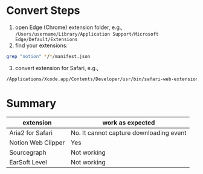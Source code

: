 # Convert Steps
1. open Edge (Chrome) extension folder, e.g.,  `/Users/username/Library/Application Support/Microsoft Edge/Default/Extensions`
2. find your extensions:
```bash
grep "notion" */*/manifest.json
```
3. convert extension for Safari, e.g.,
```bash
/Applications/Xcode.app/Contents/Developer/usr/bin/safari-web-extension-converter '/Users/lizytalk/Library/Application Support/Microsoft Edge/Default/Extensions/knheggckgoiihginacbkhaalnibhilkk/0.2.3_0' --copy-resources --no-open
```
# Summary
| extension | work as expected  |
| ---       | ---               |
| Aria2 for Safari | No. It cannot capture downloading event |
| Notion Web Clipper | Yes |
| Sourcegraph | Not working |
| EarSoft Level | Not working |
